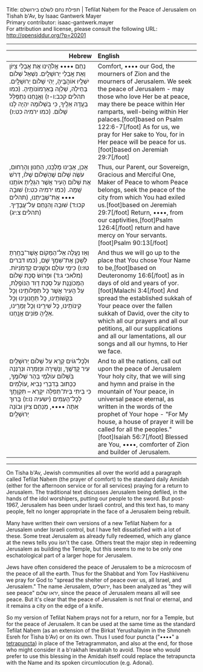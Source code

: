 <html>
<head></head>
<body>
Title: תפילת נחם לשלם בירושלם | Tefilat Naḥem for the Peace of Jerusalem on Tishah b'Av, by Isaac Gantwerk Mayer<br />
Primary contributor: isaac-gantwerk.mayer<br />
For attribution and license, please consult the following URL: <a href="http://opensiddur.org/?p=20201">http://opensiddur.org/?p=20201</a>
<p />
<hr />

<table style="margin-left: auto;margin-right: auto;" class="draggable">
<thead><tr><th id="x" style="text-align: right;">Hebrew</th><th style="text-align: left;">English</th></tr></thead>
<tbody>
<tr><td style="vertical-align:top;" width="46%">
<div class="liturgy"><span lang="he">
נַחֵם •••• אֱלֹהֵֽינוּ 
אֶת אֲבֵלֵי צִיּוֹן 
וְאֵת אֲבֵלֵי יְרוּשָׁלָֽיִם. 
נִשְׁאַל שְׁלוֹם יְרוּשָׁלָֽיִם‪.‬ 
יִשְׁלָֽיוּ אוֹהֲבֶֽיהָ, 
יְהִי שָׁלוֹם בְּחֵילָהּ, 
שַׁלְוָה בְּאַרְמוֹנוֹתֶֽיהָ. <span class="citation">(כמו תהלים קכב:ו-ז)</span>
וַאֲנַֽחְנוּ נִתְפַּלֵּל בַעֲדָהּ אֵלֶֽיךָ, 
כִּי בִשְׁלוֹמָהּ יִהְיֶה לָנוּ שָׁלוֹם. <span class="citation">(כמו ירמיה כט:ז)</span>
</span></div></td>
 
<td style="vertical-align:top;" width="53%">
<div class="english">
Comfort, ‪•••• our God, 
the mourners of Zion 
and the mourners of Jerusalem. 
We seek the peace of Jerusalem - 
may those who love Her be at peace, 
may there be peace within Her ramparts, 
well-being within Her palaces.[foot]based on Psalm 122:6-7[/foot]
As for us, we pray for Her sake to You, 
for in Her peace will be peace for us.[foot]based on Jeremiah 29:7[/foot] 
</div></td></tr>


<tr><td style="vertical-align:top;" width="46%">
<div class="liturgy"><span lang="he">
אָכֵן, אָבִֽינוּ מָלְכֵּֽנוּ, הַחַנּוּן וְהָרַחוּם, 
עֹשֶׂה שָׁלוֹם שֶׁהַשָּׁלוֹם שֶׁלּוֹ, 
דְּרֹשׁ אֶת שְׁלוֹם הָעִיר אֲשֶׁר הִגְלֵֽיתָ אוֹתָֽנוּ שָֽׁמָּה. <span class="citation">(כמו ירמיה כט:ז)</span>
שׁוּבָה •••• אֶת־שְׁבִיתֵנוּ, <span class="citation">(תהלים קכו:ד)</span>
שׁוּבָה וְהִנָּחֵם עַל־עֲבָדֶֽיךָ. <span class="citation">(תהלים צ:יג)</span>
</span></div></td>
 
<td style="vertical-align:top;" width="53%">
<div class="english">
Thus, our Parent, our Sovereign, Gracious and Merciful One, 
Maker of Peace to whom Peace belongs, 
seek the peace of the city from which You had exiled us.[foot]based on Jeremiah 29:7[/foot] 
Return, ‪••••, from our captivities,[foot]Psalm 126:4[/foot]
return and have mercy on Your servants.[foot]Psalm 90:13[/foot]
</div></td></tr>


<tr><td style="vertical-align:top;" width="46%">
<div class="liturgy"><span lang="he">
וְאַז נַעֲלֶה אֶל־הַמָּקוֹם אֲשֶׁר־בָּחַֽרְתָּ לְשָׁכֵּן אֶת־שִׁמְךָ שָׁם, <span class="citation">(כמו דברים טז:ו)</span>
כִּימֵי עוֹלָם וּכְשָׁנִים קַדְמֹנִיּוֹת. <span class="citation">(מלאכי ג:ד)</span>
וּפְרוֹשׂ סֻכָּת שָׁלוֹם הַמְּכוֹנֶֽנֶת 
עַל סֻכָּת דָוִד הַנּוֹפֶֽלֶת, 
עַל הָעִיר אֲשֶׁר כׇּל תְּפִלּוֹתֵֽינוּ וְכׇל בַּקָּשׁוֹתֵֽינוּ, 
כׇּל תַּחֲנוּנֵֽינוּ וְכׇל קִינוֹתֵֽינוּ, 
כׇּל שִׁירֵֽינוּ וְכׇל זְמָרֵֽינוּ, 
אֵלֶֽיהָ פּוֹנִים אֲנָֽחְנוּ. 
</span></div></td>
 
<td style="vertical-align:top;" width="53%">
<div class="english">
And thus we will go up to the place that You chose Your Name to be,[foot]based on Deuteronomy 16:6[/foot] 
as in days of old and years of yor.[foot]Malachi 3:4[/foot] 
And spread the established sukkah of Your peace 
over the fallen sukkah of David, 
over the city to which all our prayers and all our petitions, 
all our supplications and all our lamentations, 
all our songs and all our hymns, 
to Her we face. 
</div></td></tr>


<tr><td style="vertical-align:top;" width="46%">
<div class="liturgy"><span lang="he">
וּלְכׇל־גּוֹיִם 
קְרָא עַל שְׁלוֹם יְרוּשָׁלַֽיִם עִיר קׇדְשֶֽׁךָ, 
וְנָשִֽׁירָה וּנְזַמְּרָה וּנְרַנְּנָה בְּהַר שְׁלוֹמֶֽךָ‪,‬ 
בִֹּשְׁלוֹם עוֹלְמֵי עוֹלָמִים‎, 
כַּכָּתוּב בְּדִבְרֵי נְבִיא תִּקְוָתֶֽךָ‎ – 
כִּי בֵיתִי בֵּית־תְּפִלָּה יִקָּרֵא לְכׇל־הָעַמִּים׃ <span class="citation">(ישעיה נו:ז)</span> 
בָּרוּךְ אַתָּה ••••, מְנַחֵם צִיּוֹן וּבוֹנֵה יְרוּשָׁלָֽיִם׃ 
</span></div></td>
 
<td style="vertical-align:top;" width="53%">
<div class="english">
And to all the nations, 
call out upon the peace of Jerusalem Your holy city, 
that we will sing and hymn and praise in the mountain of Your peace, 
in universal peace eternal, 
as written in the words of the prophet of Your hope - 
"For My house, a house of prayer it will be called for all the peoples."[foot]Isaiah 56:7[/foot]
Blessed are You, ‪••••, comforter of Zion and builder of Jerusalem.
</div></td></tr>
</tbody></table>

<hr />

On Tisha b'Av, Jewish communities all over the world add a paragraph called Tefilat Naḥem (the prayer of comfort) to the standard daily Amidah (either for the afternoon service or for all services) praying for a return to Jerusalem. The traditional text discusses Jerusalem being defiled, in the hands of the idol worshipers, putting our people to the sword. But post-1967, Jerusalem has been under Israeli control, and this text has, to many people, felt no longer appropriate in the face of a Jerusalem being rebuilt.

Many have written their own versions of a new Tefilat Naḥem for a Jerusalem under Israeli control, but I have felt dissatisfied with a lot of these. Some treat Jerusalem as already fully redeemed, which any glance at the news tells you isn't the case. Others treat the major step in redeeming Jerusalem as building the Temple, but this seems to me to be only one eschatological part of a larger hope for Jerusalem.

Jews have often considered the peace of Jerusalem to be a microcosm of the peace of all the earth. Thus for the Shabbat and Yom Tov Hashkivenu we pray for God to "spread the shelter of peace over us, all Israel, and Jerusalem." The name Jerusalem, ירושלים, has been analyzed as "they will see peace" יראו שלום, since the peace of Jerusalem means all will see peace. But it's clear that the peace of Jerusalem is not final or eternal, and it remains a city on the edge of a knife.

So my version of Tefilat Naḥem prays not for a return, nor for a Temple, but for the peace of Jerusalem. It can be used at the same time as the standard Tefilat Naḥem (as an extension of the Birkat Yerushalayim in the Shmoneh Esreh for Tisha b'Av) or on its own. Thus I used four puncta ("‪••••" a <a href="https://en.wikipedia.org/wiki/Tetragrammaton#Dead_Sea_Scrolls">tetrapuncta</a>) in place of the Tetragrammaton, and also at the end, for those who might consider it a b'rakhah levatalah to avoid. Those who would prefer to use this blessing in the Amidah itself could replace the tetrapuncta with the Name and its spoken circumlocution (e.g. Adonai).
</body>
</html>